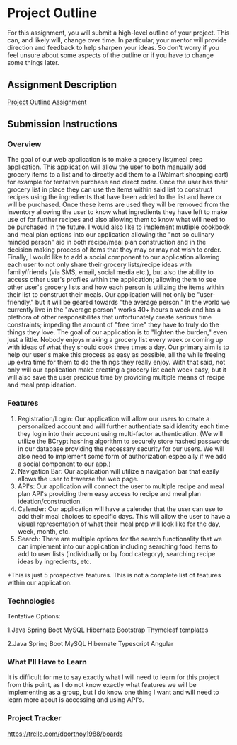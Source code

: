 # Project Outline
For this assignment, you will submit a high-level outline of your project. This can, and likely will, change over time. In particular, your mentor will provide direction and feedback to help sharpen your ideas. So don't worry if you feel unsure about some aspects of the outline or if you have to change some things later.

## Assignment Description
[Project Outline Assignment](https://education.launchcode.org/liftoff/modules/assignments/project-outline)

## Submission Instructions

### Overview
  The goal of our web application is to make a grocery list/meal prep application. This application will allow the user to both manually add grocery items to a list and to directly add them to a (Walmart shopping cart) for example for tentative purchase and direct order. Once the user has their grocery list in place they can use the items within said list to construct recipes using the ingredients that have been added to the list and have or will be purchased. Once these items are used they will be removed from the inventory allowing the user to know what ingredients they have left to make use of for further recipes and also allowing them to know what will need to be purchased in the future. I would also like to implement mutliple cookbook and meal plan options into our application allowing the "not so culinary minded person" aid in both recipe/meal plan construction and in the decision making process of items that they may or may not wish to order. Finally, I would like to add a social component to our application allowing each user to not only share their grocery lists/recipe ideas with family/friends (via SMS, email, social media etc.), but also the ability to access other user's profiles within the application; allowing them to see other user's grocery lists and how each person is utilizing the items within their list to construct their meals.
  Our application will not only be "user-friendly," but it will be geared towards "the average person." In the world we currently live in the "average person" works 40+ hours a week and has a plethora of other responsibilites that unfortunately create serious time constraints; impeding the amount of "free time" they have to truly do the things they love. The goal of our application is to "lighten the burden," even just a little. Nobody enjoys making a grocery list every week or coming up with ideas of what they should cook three times a day. Our primary aim is to help our user's make this process as easy as possible, all the while freeing up extra time for them to do the things they really enjoy. With that said, not only will our application make creating a grocery list each week easy, but it will also save the user precious time by providing multiple means of recipe and meal prep ideation.   
  
### Features
1. Registration/Login: Our application will allow our users to create a personalized account and will further authentiate said identity each time they login into their account using multi-factor authentication. (We will utilize the BCrypt hashing algorithm to securely store hashed passwords in our database providing the necessary security for our users. We will also need to implement some form of authorization especially if we add a social component to our app.)
2. Navigation Bar: Our application will utilize a navigation bar that easily allows the user to traverse the web page.
3. API's: Our application will connect the user to multiple recipe and meal plan API's providing them easy access to recipe and meal plan ideation/construction. 
4. Calender: Our application will have a calender that the user can use to add their meal choices to specific days. This will allow the user to have a visual representation of what their meal prep will look like for the day, week, month, etc. 
5. Search: There are multiple options for the search functionality that we can implement into our application including searching food items to add to user lists (individually or by food category), searching recipe ideas by ingredients, etc.
 
*This is just 5 prospective features. This is not a complete list of features within our application.  

### Technologies
Tentative Options:

1.Java
Spring Boot
MySQL
Hibernate
Bootstrap
Thymeleaf templates

2.Java
Spring Boot
MySQL
Hibernate
Typescript
Angular

### What I'll Have to Learn
It is difficult for me to say exactly what I will need to learn for this project from this point, as I do not know exactly what features we will be implementing as a group, but I do know one thing I want and will need to learn more about is accessing and using API's. 

### Project Tracker
https://trello.com/dportnoy1988/boards

